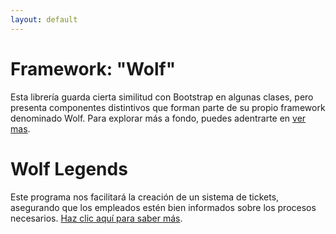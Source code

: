 ```yaml
---
layout: default
---
```


# Framework: "Wolf"
Esta librería guarda cierta similitud con Bootstrap en algunas clases, pero presenta componentes distintivos que forman parte de su propio framework denominado Wolf. Para explorar más a fondo, puedes adentrarte en [ver mas](./Framework_Wolf/index.html). 

# Wolf Legends
Este programa nos facilitará la creación de un sistema de tickets, asegurando que los empleados estén bien informados sobre los procesos necesarios. [Haz clic aquí para saber más](./Generar_Ticket/index.html).

<!--
| head1        | head two          | three |
|:-------------|:------------------|:------|
| ok           | good swedish fish | nice  |
| out of stock | good and plenty   | nice  |
| ok           | good `oreos`      | hmm   |
| ok           | good `zoute` drop | yumm  |


### And a nested list:

- level 1 item
  - level 2 item
  - level 2 item
    - level 3 item
    - level 3 item
- level 1 item
  - level 2 item
  - level 2 item
  - level 2 item
- level 1 item
  - level 2 item
  - level 2 item
- level 1 item

### Small image

![Octocat](https://github.githubassets.com/images/icons/emoji/octocat.png)


### Definition lists can be used with HTML syntax.

<dl>
<dt>Name</dt>
<dd>Godzilla</dd>
<dt>Born</dt>
<dd>1952</dd>
<dt>Birthplace</dt>
<dd>Japan</dd>
<dt>Color</dt>
<dd>Green</dd>
</dl>-->
